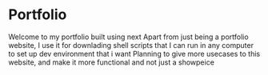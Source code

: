 # Portfolio

Welcome to my portfolio built using next
Apart from just being a portfolio website, I use it for downlading shell scripts that I can run in any computer to set up dev environment that i want
Planning to give more usecases to this website, and make it more functional and not just a showpeice